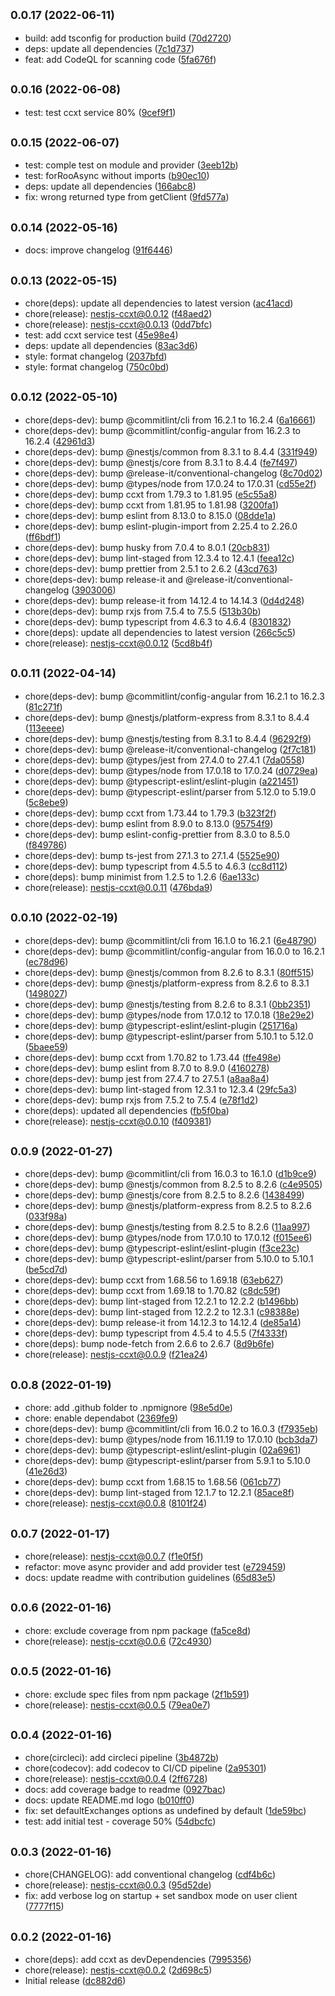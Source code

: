 ## <small>0.0.17 (2022-06-11)</small>

* build: add tsconfig for production build ([70d2720](https://github.com/fasenderos/nestjs-ccxt/commit/70d2720))
* deps: update all dependencies ([7c1d737](https://github.com/fasenderos/nestjs-ccxt/commit/7c1d737))
* feat: add CodeQL for scanning code ([5fa676f](https://github.com/fasenderos/nestjs-ccxt/commit/5fa676f))



## <small>0.0.16 (2022-06-08)</small>

* test: test ccxt service 80% ([9cef9f1](https://github.com/fasenderos/nestjs-ccxt/commit/9cef9f1))



## <small>0.0.15 (2022-06-07)</small>

* test: comple test on module and provider ([3eeb12b](https://github.com/fasenderos/nestjs-ccxt/commit/3eeb12b))
* test: forRooAsync without imports ([b90ec10](https://github.com/fasenderos/nestjs-ccxt/commit/b90ec10))
* deps: update all dependencies ([166abc8](https://github.com/fasenderos/nestjs-ccxt/commit/166abc8))
* fix: wrong returned type from getClient ([9fd577a](https://github.com/fasenderos/nestjs-ccxt/commit/9fd577a))



## <small>0.0.14 (2022-05-16)</small>

* docs: improve changelog ([91f6446](https://github.com/fasenderos/nestjs-ccxt/commit/91f6446))



## <small>0.0.13 (2022-05-15)</small>

* chore(deps): update all dependencies to latest version ([ac41acd](https://github.com/fasenderos/nestjs-ccxt/commit/ac41acd))
* chore(release): nestjs-ccxt@0.0.12 ([f48aed2](https://github.com/fasenderos/nestjs-ccxt/commit/f48aed2))
* chore(release): nestjs-ccxt@0.0.13 ([0dd7bfc](https://github.com/fasenderos/nestjs-ccxt/commit/0dd7bfc))
* test: add ccxt service test ([45e98e4](https://github.com/fasenderos/nestjs-ccxt/commit/45e98e4))
* deps: update all dependencies ([83ac3d6](https://github.com/fasenderos/nestjs-ccxt/commit/83ac3d6))
* style: format changelog ([2037bfd](https://github.com/fasenderos/nestjs-ccxt/commit/2037bfd))
* style: format changelog ([750c0bd](https://github.com/fasenderos/nestjs-ccxt/commit/750c0bd))



## <small>0.0.12 (2022-05-10)</small>

* chore(deps-dev): bump @commitlint/cli from 16.2.1 to 16.2.4 ([6a16661](https://github.com/fasenderos/nestjs-ccxt/commit/6a16661))
* chore(deps-dev): bump @commitlint/config-angular from 16.2.3 to 16.2.4 ([42961d3](https://github.com/fasenderos/nestjs-ccxt/commit/42961d3))
* chore(deps-dev): bump @nestjs/common from 8.3.1 to 8.4.4 ([331f949](https://github.com/fasenderos/nestjs-ccxt/commit/331f949))
* chore(deps-dev): bump @nestjs/core from 8.3.1 to 8.4.4 ([fe7f497](https://github.com/fasenderos/nestjs-ccxt/commit/fe7f497))
* chore(deps-dev): bump @release-it/conventional-changelog ([8c70d02](https://github.com/fasenderos/nestjs-ccxt/commit/8c70d02))
* chore(deps-dev): bump @types/node from 17.0.24 to 17.0.31 ([cd55e2f](https://github.com/fasenderos/nestjs-ccxt/commit/cd55e2f))
* chore(deps-dev): bump ccxt from 1.79.3 to 1.81.95 ([e5c55a8](https://github.com/fasenderos/nestjs-ccxt/commit/e5c55a8))
* chore(deps-dev): bump ccxt from 1.81.95 to 1.81.98 ([3200fa1](https://github.com/fasenderos/nestjs-ccxt/commit/3200fa1))
* chore(deps-dev): bump eslint from 8.13.0 to 8.15.0 ([08dde1a](https://github.com/fasenderos/nestjs-ccxt/commit/08dde1a))
* chore(deps-dev): bump eslint-plugin-import from 2.25.4 to 2.26.0 ([ff6bdf1](https://github.com/fasenderos/nestjs-ccxt/commit/ff6bdf1))
* chore(deps-dev): bump husky from 7.0.4 to 8.0.1 ([20cb831](https://github.com/fasenderos/nestjs-ccxt/commit/20cb831))
* chore(deps-dev): bump lint-staged from 12.3.4 to 12.4.1 ([feea12c](https://github.com/fasenderos/nestjs-ccxt/commit/feea12c))
* chore(deps-dev): bump prettier from 2.5.1 to 2.6.2 ([43cd763](https://github.com/fasenderos/nestjs-ccxt/commit/43cd763))
* chore(deps-dev): bump release-it and @release-it/conventional-changelog ([3903006](https://github.com/fasenderos/nestjs-ccxt/commit/3903006))
* chore(deps-dev): bump release-it from 14.12.4 to 14.14.3 ([0d4d248](https://github.com/fasenderos/nestjs-ccxt/commit/0d4d248))
* chore(deps-dev): bump rxjs from 7.5.4 to 7.5.5 ([513b30b](https://github.com/fasenderos/nestjs-ccxt/commit/513b30b))
* chore(deps-dev): bump typescript from 4.6.3 to 4.6.4 ([8301832](https://github.com/fasenderos/nestjs-ccxt/commit/8301832))
* chore(deps): update all dependencies to latest version ([266c5c5](https://github.com/fasenderos/nestjs-ccxt/commit/266c5c5))
* chore(release): nestjs-ccxt@0.0.12 ([5cd8b4f](https://github.com/fasenderos/nestjs-ccxt/commit/5cd8b4f))



## <small>0.0.11 (2022-04-14)</small>

* chore(deps-dev): bump @commitlint/config-angular from 16.2.1 to 16.2.3 ([81c271f](https://github.com/fasenderos/nestjs-ccxt/commit/81c271f))
* chore(deps-dev): bump @nestjs/platform-express from 8.3.1 to 8.4.4 ([113eeee](https://github.com/fasenderos/nestjs-ccxt/commit/113eeee))
* chore(deps-dev): bump @nestjs/testing from 8.3.1 to 8.4.4 ([96292f9](https://github.com/fasenderos/nestjs-ccxt/commit/96292f9))
* chore(deps-dev): bump @release-it/conventional-changelog ([2f7c181](https://github.com/fasenderos/nestjs-ccxt/commit/2f7c181))
* chore(deps-dev): bump @types/jest from 27.4.0 to 27.4.1 ([7da0558](https://github.com/fasenderos/nestjs-ccxt/commit/7da0558))
* chore(deps-dev): bump @types/node from 17.0.18 to 17.0.24 ([d0729ea](https://github.com/fasenderos/nestjs-ccxt/commit/d0729ea))
* chore(deps-dev): bump @typescript-eslint/eslint-plugin ([a221451](https://github.com/fasenderos/nestjs-ccxt/commit/a221451))
* chore(deps-dev): bump @typescript-eslint/parser from 5.12.0 to 5.19.0 ([5c8ebe9](https://github.com/fasenderos/nestjs-ccxt/commit/5c8ebe9))
* chore(deps-dev): bump ccxt from 1.73.44 to 1.79.3 ([b323f2f](https://github.com/fasenderos/nestjs-ccxt/commit/b323f2f))
* chore(deps-dev): bump eslint from 8.9.0 to 8.13.0 ([95754f9](https://github.com/fasenderos/nestjs-ccxt/commit/95754f9))
* chore(deps-dev): bump eslint-config-prettier from 8.3.0 to 8.5.0 ([f849786](https://github.com/fasenderos/nestjs-ccxt/commit/f849786))
* chore(deps-dev): bump ts-jest from 27.1.3 to 27.1.4 ([5525e90](https://github.com/fasenderos/nestjs-ccxt/commit/5525e90))
* chore(deps-dev): bump typescript from 4.5.5 to 4.6.3 ([cc8d112](https://github.com/fasenderos/nestjs-ccxt/commit/cc8d112))
* chore(deps): bump minimist from 1.2.5 to 1.2.6 ([6ae133c](https://github.com/fasenderos/nestjs-ccxt/commit/6ae133c))
* chore(release): nestjs-ccxt@0.0.11 ([476bda9](https://github.com/fasenderos/nestjs-ccxt/commit/476bda9))



## <small>0.0.10 (2022-02-19)</small>

* chore(deps-dev): bump @commitlint/cli from 16.1.0 to 16.2.1 ([6e48790](https://github.com/fasenderos/nestjs-ccxt/commit/6e48790))
* chore(deps-dev): bump @commitlint/config-angular from 16.0.0 to 16.2.1 ([ec78d96](https://github.com/fasenderos/nestjs-ccxt/commit/ec78d96))
* chore(deps-dev): bump @nestjs/common from 8.2.6 to 8.3.1 ([80ff515](https://github.com/fasenderos/nestjs-ccxt/commit/80ff515))
* chore(deps-dev): bump @nestjs/platform-express from 8.2.6 to 8.3.1 ([1498027](https://github.com/fasenderos/nestjs-ccxt/commit/1498027))
* chore(deps-dev): bump @nestjs/testing from 8.2.6 to 8.3.1 ([0bb2351](https://github.com/fasenderos/nestjs-ccxt/commit/0bb2351))
* chore(deps-dev): bump @types/node from 17.0.12 to 17.0.18 ([18e29e2](https://github.com/fasenderos/nestjs-ccxt/commit/18e29e2))
* chore(deps-dev): bump @typescript-eslint/eslint-plugin ([251716a](https://github.com/fasenderos/nestjs-ccxt/commit/251716a))
* chore(deps-dev): bump @typescript-eslint/parser from 5.10.1 to 5.12.0 ([5baee59](https://github.com/fasenderos/nestjs-ccxt/commit/5baee59))
* chore(deps-dev): bump ccxt from 1.70.82 to 1.73.44 ([ffe498e](https://github.com/fasenderos/nestjs-ccxt/commit/ffe498e))
* chore(deps-dev): bump eslint from 8.7.0 to 8.9.0 ([4160278](https://github.com/fasenderos/nestjs-ccxt/commit/4160278))
* chore(deps-dev): bump jest from 27.4.7 to 27.5.1 ([a8aa8a4](https://github.com/fasenderos/nestjs-ccxt/commit/a8aa8a4))
* chore(deps-dev): bump lint-staged from 12.3.1 to 12.3.4 ([29fc5a3](https://github.com/fasenderos/nestjs-ccxt/commit/29fc5a3))
* chore(deps-dev): bump rxjs from 7.5.2 to 7.5.4 ([e78f1d2](https://github.com/fasenderos/nestjs-ccxt/commit/e78f1d2))
* chore(deps): updated all dependencies ([fb5f0ba](https://github.com/fasenderos/nestjs-ccxt/commit/fb5f0ba))
* chore(release): nestjs-ccxt@0.0.10 ([f409381](https://github.com/fasenderos/nestjs-ccxt/commit/f409381))



## <small>0.0.9 (2022-01-27)</small>

* chore(deps-dev): bump @commitlint/cli from 16.0.3 to 16.1.0 ([d1b9ce9](https://github.com/fasenderos/nestjs-ccxt/commit/d1b9ce9))
* chore(deps-dev): bump @nestjs/common from 8.2.5 to 8.2.6 ([c4e9505](https://github.com/fasenderos/nestjs-ccxt/commit/c4e9505))
* chore(deps-dev): bump @nestjs/core from 8.2.5 to 8.2.6 ([1438499](https://github.com/fasenderos/nestjs-ccxt/commit/1438499))
* chore(deps-dev): bump @nestjs/platform-express from 8.2.5 to 8.2.6 ([033f98a](https://github.com/fasenderos/nestjs-ccxt/commit/033f98a))
* chore(deps-dev): bump @nestjs/testing from 8.2.5 to 8.2.6 ([11aa997](https://github.com/fasenderos/nestjs-ccxt/commit/11aa997))
* chore(deps-dev): bump @types/node from 17.0.10 to 17.0.12 ([f015ee6](https://github.com/fasenderos/nestjs-ccxt/commit/f015ee6))
* chore(deps-dev): bump @typescript-eslint/eslint-plugin ([f3ce23c](https://github.com/fasenderos/nestjs-ccxt/commit/f3ce23c))
* chore(deps-dev): bump @typescript-eslint/parser from 5.10.0 to 5.10.1 ([be5cd7d](https://github.com/fasenderos/nestjs-ccxt/commit/be5cd7d))
* chore(deps-dev): bump ccxt from 1.68.56 to 1.69.18 ([63eb627](https://github.com/fasenderos/nestjs-ccxt/commit/63eb627))
* chore(deps-dev): bump ccxt from 1.69.18 to 1.70.82 ([c8dc59f](https://github.com/fasenderos/nestjs-ccxt/commit/c8dc59f))
* chore(deps-dev): bump lint-staged from 12.2.1 to 12.2.2 ([b1496bb](https://github.com/fasenderos/nestjs-ccxt/commit/b1496bb))
* chore(deps-dev): bump lint-staged from 12.2.2 to 12.3.1 ([c98388e](https://github.com/fasenderos/nestjs-ccxt/commit/c98388e))
* chore(deps-dev): bump release-it from 14.12.3 to 14.12.4 ([de85a14](https://github.com/fasenderos/nestjs-ccxt/commit/de85a14))
* chore(deps-dev): bump typescript from 4.5.4 to 4.5.5 ([7f4333f](https://github.com/fasenderos/nestjs-ccxt/commit/7f4333f))
* chore(deps): bump node-fetch from 2.6.6 to 2.6.7 ([8d9b6fe](https://github.com/fasenderos/nestjs-ccxt/commit/8d9b6fe))
* chore(release): nestjs-ccxt@0.0.9 ([f21ea24](https://github.com/fasenderos/nestjs-ccxt/commit/f21ea24))



## <small>0.0.8 (2022-01-19)</small>

* chore: add .github folder to .npmignore ([98e5d0e](https://github.com/fasenderos/nestjs-ccxt/commit/98e5d0e))
* chore: enable dependabot ([2369fe9](https://github.com/fasenderos/nestjs-ccxt/commit/2369fe9))
* chore(deps-dev): bump @commitlint/cli from 16.0.2 to 16.0.3 ([f7935eb](https://github.com/fasenderos/nestjs-ccxt/commit/f7935eb))
* chore(deps-dev): bump @types/node from 16.11.19 to 17.0.10 ([bcb3da7](https://github.com/fasenderos/nestjs-ccxt/commit/bcb3da7))
* chore(deps-dev): bump @typescript-eslint/eslint-plugin ([02a6961](https://github.com/fasenderos/nestjs-ccxt/commit/02a6961))
* chore(deps-dev): bump @typescript-eslint/parser from 5.9.1 to 5.10.0 ([41e26d3](https://github.com/fasenderos/nestjs-ccxt/commit/41e26d3))
* chore(deps-dev): bump ccxt from 1.68.15 to 1.68.56 ([061cb77](https://github.com/fasenderos/nestjs-ccxt/commit/061cb77))
* chore(deps-dev): bump lint-staged from 12.1.7 to 12.2.1 ([85ace8f](https://github.com/fasenderos/nestjs-ccxt/commit/85ace8f))
* chore(release): nestjs-ccxt@0.0.8 ([8101f24](https://github.com/fasenderos/nestjs-ccxt/commit/8101f24))



## <small>0.0.7 (2022-01-17)</small>

* chore(release): nestjs-ccxt@0.0.7 ([f1e0f5f](https://github.com/fasenderos/nestjs-ccxt/commit/f1e0f5f))
* refactor: move async provider and add provider test ([e729459](https://github.com/fasenderos/nestjs-ccxt/commit/e729459))
* docs: update readme with contribution guidelines ([65d83e5](https://github.com/fasenderos/nestjs-ccxt/commit/65d83e5))



## <small>0.0.6 (2022-01-16)</small>

* chore: exclude coverage from npm package ([fa5ce8d](https://github.com/fasenderos/nestjs-ccxt/commit/fa5ce8d))
* chore(release): nestjs-ccxt@0.0.6 ([72c4930](https://github.com/fasenderos/nestjs-ccxt/commit/72c4930))



## <small>0.0.5 (2022-01-16)</small>

* chore: exclude spec files from npm package ([2f1b591](https://github.com/fasenderos/nestjs-ccxt/commit/2f1b591))
* chore(release): nestjs-ccxt@0.0.5 ([79ea0e7](https://github.com/fasenderos/nestjs-ccxt/commit/79ea0e7))



## <small>0.0.4 (2022-01-16)</small>

* chore(circleci): add circleci pipeline ([3b4872b](https://github.com/fasenderos/nestjs-ccxt/commit/3b4872b))
* chore(codecov): add codecov to CI/CD pipeline ([2a95301](https://github.com/fasenderos/nestjs-ccxt/commit/2a95301))
* chore(release): nestjs-ccxt@0.0.4 ([2ff6728](https://github.com/fasenderos/nestjs-ccxt/commit/2ff6728))
* docs: add coverage badge to readme ([0927bac](https://github.com/fasenderos/nestjs-ccxt/commit/0927bac))
* docs: update README.md logo ([b010ff0](https://github.com/fasenderos/nestjs-ccxt/commit/b010ff0))
* fix: set defaultExchanges options as undefined by default ([1de59bc](https://github.com/fasenderos/nestjs-ccxt/commit/1de59bc))
* test: add initial test - coverage 50% ([54dbcfc](https://github.com/fasenderos/nestjs-ccxt/commit/54dbcfc))



## <small>0.0.3 (2022-01-16)</small>

* chore(CHANGELOG): add conventional changelog ([cdf4b6c](https://github.com/fasenderos/nestjs-ccxt/commit/cdf4b6c))
* chore(release): nestjs-ccxt@0.0.3 ([95d52de](https://github.com/fasenderos/nestjs-ccxt/commit/95d52de))
* fix: add verbose log on startup + set sandbox mode on user client ([7777f15](https://github.com/fasenderos/nestjs-ccxt/commit/7777f15))



## <small>0.0.2 (2022-01-16)</small>

* chore(deps): add ccxt as devDependencies ([7995356](https://github.com/fasenderos/nestjs-ccxt/commit/7995356))
* chore(release): nestjs-ccxt@0.0.2 ([2d698c5](https://github.com/fasenderos/nestjs-ccxt/commit/2d698c5))
* Initial release ([dc882d6](https://github.com/fasenderos/nestjs-ccxt/commit/dc882d6))



